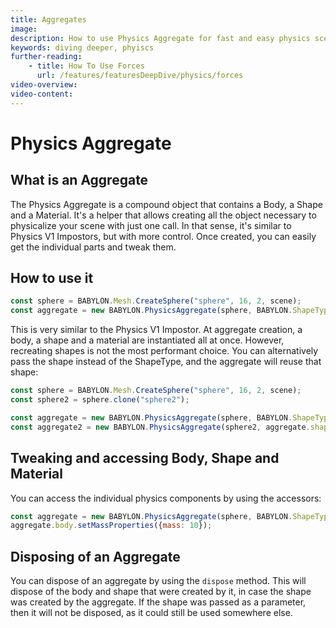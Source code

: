 ```yaml
---
title: Aggregates
image: 
description: How to use Physics Aggregate for fast and easy physics scene creation.
keywords: diving deeper, phyiscs
further-reading:
    - title: How To Use Forces
      url: /features/featuresDeepDive/physics/forces
video-overview:
video-content:
---
```


# Physics Aggregate

## What is an Aggregate

The Physics Aggregate is a compound object that contains a Body, a Shape and a Material. It's a helper that allows creating all the object necessary to physicalize your scene with just one call.
In that sense, it's similar to Physics V1 Impostors, but with more control.
Once created, you can easily get the individual parts and tweak them.

## How to use it

```javascript
const sphere = BABYLON.Mesh.CreateSphere("sphere", 16, 2, scene);
const aggregate = new BABYLON.PhysicsAggregate(sphere, BABYLON.ShapeType.SPHERE, { mass: 1 }, scene);
```

This is very similar to the Physics V1 Impostor.
At aggregate creation, a body, a shape and a material are instantiated all at once. However, recreating shapes is not the most performant choice. You can alternatively pass the shape instead of the ShapeType, and the aggregate will reuse that shape:

```javascript
const sphere = BABYLON.Mesh.CreateSphere("sphere", 16, 2, scene);
const sphere2 = sphere.clone("sphere2");

const aggregate = new BABYLON.PhysicsAggregate(sphere, BABYLON.ShapeType.SPHERE, { mass: 1 }, scene);
const aggregate2 = new BABYLON.PhysicsAggregate(sphere2, aggregate.shape, { mass: 1 }, scene);
```

## Tweaking and accessing Body, Shape and Material

You can access the individual physics components by using the accessors:

```javascript
const aggregate = new BABYLON.PhysicsAggregate(sphere, BABYLON.ShapeType.SPHERE, { mass: 1 }, scene);
aggregate.body.setMassProperties({mass: 10});
```

## Disposing of an Aggregate

You can dispose of an aggregate by using the `dispose` method. This will dispose of the body and shape that were created by it, in case the shape was created by the aggregate. If the shape was passed as a parameter, then it will not be disposed, as it could still be used somewhere else.